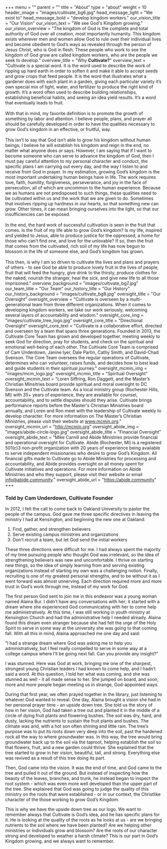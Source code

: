 +++
menu = ""
parent = ""
title = "About"
type = "about"
weight = 10
header_image = "images/cultivate_bg6.jpg"
head_message_light = "We exist to"
head_message_bold = "develop kingdom workers."
our_vision_title = "Our Vision"
our_vision_text = "We see God's Kingdom growing."
our_vision_overview = "The kingdom of God is the complete and total authority of God over all creation, most importantly humanity. This kingdom exists wherever men and women allow God to rule over their individual lives and become obedient to God’s ways as revealed through the person of Jesus Christ, who is God in flesh. These people who work to see the kingdom of God grow are called kingdom workers, who are the people we seek to develop."
overview_title = "Why <strong>Cultivate?</strong>"
overview_text = "Cultivate is a special word. It is the word used to describe the work of ripping up hard earth in order to soften it and make it able to accept seeds and grow crops that feed people. It is the word that illustrates what a gardener does with each plant in a garden, giving each particular variety it’s own special mix of light, water, and fertilizer to produce the right kind of growth. It’s a word often used to describe building relationships, establishing beneficial habits, and seeing an idea yield results. It’s a word that eventually leads to fruit.<br><br>With that in mind, my favorite definition is to promote the growth of something by labor and attention. I believe people, plans, and prayer all should be carefully developed in order to have the qualities necessary to grow God’s kingdom in an effective, or fruitful, way.<br><br>This isn’t to say that God isn’t able to grow his kingdom without human beings; I believe he will establish his kingdom and reign in the end, no matter what anyone does or says. However, I am saying that if I want to become someone who can serve to advance the kingdom of God, then I must pay careful attention to my personal character and conduct, the specific plans I am carrying out every day, and the way I listen to and receive from God in prayer. In my estimation, growing God’s kingdom is the most important undertaking human beings have in life. The work requires love, faith, humility, forgiveness, perseverance, and joy in the face of persecution, all of which are uncommon to the human experience. Because we as humans are not predisposed to such things, these qualities need to be cultivated within us and the work that we are given to do. Sometimes that involves ripping up hardness in our hearts, so that something new can grow. Other times, it can mean bringing ourselves into the light, so that our insufficiencies can be exposed. <br><br>In the end, the hard work of successful cultivation is seen in the fruit that comes. Is the fruit of my life able to grow God’s kingdom? Is my life, inspired and yielded to Jesus, able to produce justice for the oppressed, a home for those who can’t find one, and love for the unlovable? If so, then the fruit that comes from the cultivated, rich soil of my life has now begun to blossom in the life of someone else, and God’s kingdom has grown. <br><br>This then, is why I am so driven to cultivate the lives and plans and prayers of others - to see God be able to produce lovely fruit in the lives of people, fruit that will feed the hungry, give drink to the thirsty, produce clothes for the naked, nourish the stranger, heal the sick, and give new life to all those imprisoned."
overview_background = "images/cultivate_bg7.jpg"
our_team_title = "Our Team"
our_history_title = "Our History"
our_history_background = "images/cultivate_bg8.jpg"
oversight_title = "Our Oversight"
oversight_overview = "Cultivate is overseen by a multi-generational team from three different organizations. When it comes to developing kingdom workers, we take our work seriously, welcoming several layers of accountability and wisdom."
oversight_core_img = "images/cultivate_tree_logo.jpg"
oversight_core_title = "Directional Oversight"
oversight_core_text = "Cultivate is a collaborative effort, directed and overseen by a team that spans three generations. Founded in 2013, the Cultivate Core Team has grown and developed together, meeting weekly to seek God for direction, pray for students, and check on the spiritual and emotional well-being of each other. The Cultivate Core Team is comprised of Cam Underdown, Janine Iyer, Dale Partin, Cathy Smith, and David-Chad Svenson. The Core Team oversees the regular operations of Cultivate, determines who can volunteer, raises funds, and decides how to best lead and guide students in their spiritual journey."
oversight_mcmin_img = "images/mcm_logo.jpg"
oversight_mcmin_title = "Spiritual Oversight"
oversight_mcmin_text = "Loren Siffring, Ron Daggett, and the Master’s Christian Minsitries board provide spiritual and moral oversight to DC Svenson and the Cultivate team. As a local ministry group (Rochester Hills, MI) with 35+ years of experience, they are available for counsel, accountability, and to settle disputes should they arise. Cultivate brings performance reports before the Master's Christian Ministries board annually, and Loren and Ron meet with the leadership of Cultivate weekly to develop character. For more information on The Master’s Christian Ministries, please visit their website at www.mcmin.org."
oversight_mcmin_url = "http://mcmin.org"
oversight_abide_img = "images/abide-circle-logo.jpg"
oversight_abide_title = "Financial Oversight"
oversight_abide_text = "Mike Carnill and Abide Ministries provide financial and operational oversight for Cultivate. Abide (Rochester, MI) is a registered 501(c)3 non-profit organization with 20 years of experience being available to serve independent missionaries who desire to grow God’s Kingdom. All financial gifts made to Cultivate go to Abide Ministries for processing and accountability, and Abide provides oversight on all money spent for Cultivate initiatives and operations. For more information on Abide Ministries and who they support, please visit their website or email info@abide.community."
oversight_abide_url = "https://abide.community"
+++

### Told by Cam Underdown, Cultivate Founder

In 2012, I felt the call to come back to Oakland University to pastor the people of the campus. God gave me three specific directives in leaving the ministry I had at Kensington, and beginning the new one at Oakland:

1. Find, gather, and strengthen believers
2. Serve existing campus ministries and organizations
3. Don’t recruit a team, but let God send the initial workers

These three directions were difficult for me. I had always spent the majority of my time pursuing people who thought God was irrelevant, so the idea of strengthening believers was new and uncomfortable. I thrive on starting new things, so the idea of simply learning from and serving existing organizations instead of starting my own was a challenging notion. Finally, recruiting is one of my greatest personal strengths, and to be without it as I went forward was almost unnerving. Each direction required more and more trust in God’s work through me, instead of my work for God.

The first person God sent to join me in this endeavor was a young woman named Alaina Bur. I didn’t have any conversations with her; it started with a dream where she experienced God communicating with her to come help me administratively. At this time, I was still working in youth ministry at Kensington Church and had the administrative help I needed already. Alaina found this dream even stranger because she had felt the urge of the Holy Spirit to serve in some way at the university she was going to that coming fall. With all this in mind, Alaina approached me one day and said:

“I had a strange dream where God was asking me to help you administratively, but I feel really compelled to serve in some way at a college campus where I’ll be going next fall. Can you provide any insight?”

I was stunned. Here was God at work, bringing me one of the sharpest, strongest young Christian leaders I had known to come help, and I hadn’t said a word. At this question, I told her what was coming, and she was stunned as well - it all made sense to her. She jumped on board, and soon, more and more people began meeting us in strange, God-appointed ways.

During that first year, we often prayed together in the library, just listening to whatever God wanted to reveal. One day, Alaina brought a vision she had in her personal prayer time - an upside down tree. She told us the story of how in her vision, God had taken a tree out and planted it in the middle of a circle of dying fruit plants and flowering bushes. The soil was dry, hard, and dusty, lacking the nutrients to sustain the fruit plants and bushes. The climate was arid, with a hot son often shining and little rain. The tree’s purpose was to put its roots down very deep into the soil, past the hardened rock all the way to where groundwater was. In this way, the tree would bring groundwater back up to the soil via the taproot, helping establish the soil so that flowers, fruit, and a new garden could thrive. She explained that the tree started to grow in her vision, beautiful, tall, and strong. Everything else was revived as a result of this tree doing its part. 

Then, God came into the vision. It was the end of time, and God came to the tree and pulled it out of the ground. But instead of inspecting how the beauty of the leaves, branches, and trunk, he instead began to inspect the root system - which was even more well developed than the upper part of the tree. She explained that God was going to judge the quality of this ministry on the roots that were established - or in our context, the Christlike character of the those working to grow God’s Kingdom. 

This is why we have the upside down tree as our logo. We want to remember always that Cultivate is God’s idea, and he has specific plans for it. He is looking at the quality of the roots as he looks at us - are we bringing nutrients to the soil where we have been planted? Are we helping other ministries or individuals grow and blossom? Are the roots of our character strong and developed to weather a harsh climate? This is our part in God’s Kingdom growing, and we always want to remember. 